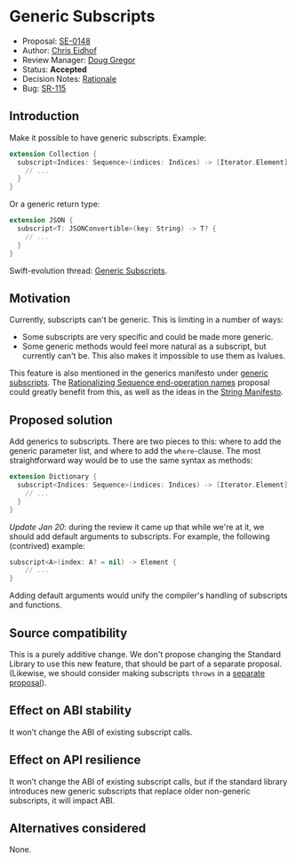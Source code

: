 # Generic Subscripts

* Proposal: [SE-0148](0148-generic-subscripts.md)
* Author: [Chris Eidhof](http://github.com/chriseidhof/)
* Review Manager: [Doug Gregor](https://github.com/DougGregor)
* Status: **Accepted**
* Decision Notes: [Rationale](https://lists.swift.org/pipermail/swift-evolution/Week-of-Mon-20170123/031048.html)
* Bug: [SR-115](https://bugs.swift.org/browse/SR-115)

## Introduction

Make it possible to have generic subscripts. Example:

```swift
extension Collection {
  subscript<Indices: Sequence>(indices: Indices) -> [Iterator.Element] where Indices.Iterator.Element == Index {
    // ...
  }
}
```

Or a generic return type:

```swift
extension JSON {
  subscript<T: JSONConvertible>(key: String) -> T? {
    // ...
  }
}
```

Swift-evolution thread: [Generic Subscripts](https://lists.swift.org/pipermail/swift-evolution/Week-of-Mon-20170109/030064.html).

## Motivation

Currently, subscripts can't be generic. This is limiting in a number of ways: 

- Some subscripts are very specific and could be made more generic.
- Some generic methods would feel more natural as a subscript, but currently can't be. This also makes it impossible to use them as lvalues.

This feature is also mentioned in the generics manifesto under [generic subscripts](https://github.com/apple/swift/blob/master/docs/GenericsManifesto.md#generic-subscripts). The [Rationalizing Sequence end-operation names](https://github.com/apple/swift-evolution/blob/master/proposals/0132-sequence-end-ops.md) proposal could greatly benefit from this, as well as the ideas in the [String Manifesto](https://github.com/apple/swift/blob/master/docs/StringManifesto.md).

## Proposed solution

Add generics to subscripts. There are two pieces to this: where to add the generic parameter list, and where to add the `where`-clause. The most straightforward way would be to use the same syntax as methods:

```swift
extension Dictionary {
  subscript<Indices: Sequence>(indices: Indices) -> [Iterator.Element] where Indices.Iterator.Element == Index {
    // ...
  }
}
```

*Update Jan 20*: during the review it came up that while we're at it, we should add default arguments to subscripts. For example, the following (contrived) example:

```swift
subscript<A>(index: A? = nil) -> Element {
    // ...
}
```

Adding default arguments would unify the compiler's handling of subscripts and functions.

## Source compatibility

This is a purely additive change. We don't propose changing the Standard Library to use this new feature, that should be part of a separate proposal. (Likewise, we should consider making subscripts `throws` in a [separate proposal](https://github.com/brentdax/swift-evolution/blob/throwing-properties/proposals/0000-throwing-properties.md)).

## Effect on ABI stability

It won’t change the ABI of existing subscript calls.

## Effect on API resilience

It won’t change the ABI of existing subscript calls, but if the standard library introduces new generic subscripts that replace older non-generic subscripts, it will impact ABI.

## Alternatives considered

None.
